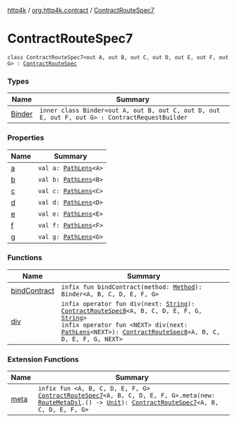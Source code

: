 [http4k](../../index.md) / [org.http4k.contract](../index.md) / [ContractRouteSpec7](./index.md)

# ContractRouteSpec7

`class ContractRouteSpec7<out A, out B, out C, out D, out E, out F, out G> : `[`ContractRouteSpec`](../-contract-route-spec/index.md)

### Types

| Name | Summary |
|---|---|
| [Binder](-binder/index.md) | `inner class Binder<out A, out B, out C, out D, out E, out F, out G> : ContractRequestBuilder` |

### Properties

| Name | Summary |
|---|---|
| [a](a.md) | `val a: `[`PathLens`](../../org.http4k.lens/-path-lens/index.md)`<A>` |
| [b](b.md) | `val b: `[`PathLens`](../../org.http4k.lens/-path-lens/index.md)`<B>` |
| [c](c.md) | `val c: `[`PathLens`](../../org.http4k.lens/-path-lens/index.md)`<C>` |
| [d](d.md) | `val d: `[`PathLens`](../../org.http4k.lens/-path-lens/index.md)`<D>` |
| [e](e.md) | `val e: `[`PathLens`](../../org.http4k.lens/-path-lens/index.md)`<E>` |
| [f](f.md) | `val f: `[`PathLens`](../../org.http4k.lens/-path-lens/index.md)`<F>` |
| [g](g.md) | `val g: `[`PathLens`](../../org.http4k.lens/-path-lens/index.md)`<G>` |

### Functions

| Name | Summary |
|---|---|
| [bindContract](bind-contract.md) | `infix fun bindContract(method: `[`Method`](../../org.http4k.core/-method/index.md)`): Binder<A, B, C, D, E, F, G>` |
| [div](div.md) | `infix operator fun div(next: `[`String`](https://kotlinlang.org/api/latest/jvm/stdlib/kotlin/-string/index.html)`): `[`ContractRouteSpec8`](../-contract-route-spec8/index.md)`<A, B, C, D, E, F, G, `[`String`](https://kotlinlang.org/api/latest/jvm/stdlib/kotlin/-string/index.html)`>`<br>`infix operator fun <NEXT> div(next: `[`PathLens`](../../org.http4k.lens/-path-lens/index.md)`<NEXT>): `[`ContractRouteSpec8`](../-contract-route-spec8/index.md)`<A, B, C, D, E, F, G, NEXT>` |

### Extension Functions

| Name | Summary |
|---|---|
| [meta](../meta.md) | `infix fun <A, B, C, D, E, F, G> `[`ContractRouteSpec7`](./index.md)`<A, B, C, D, E, F, G>.meta(new: `[`RouteMetaDsl`](../-route-meta-dsl/index.md)`.() -> `[`Unit`](https://kotlinlang.org/api/latest/jvm/stdlib/kotlin/-unit/index.html)`): `[`ContractRouteSpec7`](./index.md)`<A, B, C, D, E, F, G>` |
